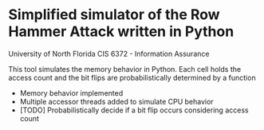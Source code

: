 # Simplified simulator of the Row Hammer Attack written in Python

University of North Florida
CIS 6372 - Information Assurance

This tool simulates the memory behavior in Python. Each cell holds the access count and the bit flips are probabilistically determined by a function

- Memory behavior implemented
- Multiple accessor threads added to simulate CPU behavior
- [TODO] Probabilistically decide if a bit flip occurs considering access count
